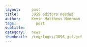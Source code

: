 ```yaml
---
layout:     post
title:      JOSS editors needed
author:     Kevin Mattheus Moerman
tags: 		  post
subtitle:  	
category:   news
thumbnail:  /img/logos/JOSS_gif.gif
---
```

